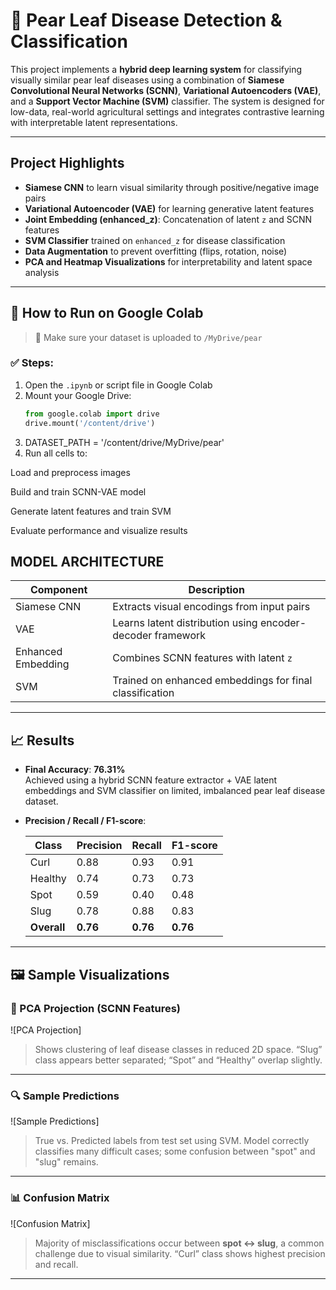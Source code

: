 # 🍐 Pear Leaf Disease Detection & Classification

This project implements a **hybrid deep learning system** for classifying visually similar pear leaf diseases using a combination of **Siamese Convolutional Neural Networks (SCNN)**, **Variational Autoencoders (VAE)**, and a **Support Vector Machine (SVM)** classifier. The system is designed for low-data, real-world agricultural settings and integrates contrastive learning with interpretable latent representations.

---

##  Project Highlights

-  **Siamese CNN** to learn visual similarity through positive/negative image pairs
-  **Variational Autoencoder (VAE)** for learning generative latent features
-  **Joint Embedding (enhanced_z)**: Concatenation of latent `z` and SCNN features
-  **SVM Classifier** trained on `enhanced_z` for disease classification
-  **Data Augmentation** to prevent overfitting (flips, rotation, noise)
-  **PCA and Heatmap Visualizations** for interpretability and latent space analysis

---


## 🚀 How to Run on Google Colab

> 📌 Make sure your dataset is uploaded to `/MyDrive/pear`

### ✅ Steps:

1. Open the `.ipynb` or script file in Google Colab  
2. Mount your Google Drive:
   ```python
   from google.colab import drive
   drive.mount('/content/drive')
3. DATASET_PATH = '/content/drive/MyDrive/pear'
4. Run all cells to:

Load and preprocess images

Build and train SCNN-VAE model

Generate latent features and train SVM

Evaluate performance and visualize results

## MODEL ARCHITECTURE

| Component             | Description                                                |
| --------------------- | ---------------------------------------------------------- |
|  Siamese CNN        | Extracts visual encodings from input pairs                 |
|  VAE                | Learns latent distribution using encoder-decoder framework |
|  Enhanced Embedding | Combines SCNN features with latent `z`                     |
|  SVM                | Trained on enhanced embeddings for final classification    |


---

## 📈 Results

- **Final Accuracy**: **76.31%**  
  Achieved using a hybrid SCNN feature extractor + VAE latent embeddings and SVM classifier on limited, imbalanced pear leaf disease dataset.

- **Precision / Recall / F1-score**:
  
  | Class     | Precision | Recall | F1-score |
  |-----------|-----------|--------|----------|
  | Curl      | 0.88      | 0.93   | 0.91     |
  | Healthy   | 0.74      | 0.73   | 0.73     |
  | Spot      | 0.59      | 0.40   | 0.48     |
  | Slug      | 0.78      | 0.88   | 0.83     |
  | **Overall** | **0.76** | **0.76** | **0.76** |

---

## 🖼️ Sample Visualizations

### 🔷 PCA Projection (SCNN Features)

![PCA Projection]

> Shows clustering of leaf disease classes in reduced 2D space. “Slug” class appears better separated; “Spot” and “Healthy” overlap slightly.

---

### 🔍 Sample Predictions

![Sample Predictions]

> True vs. Predicted labels from test set using SVM. Model correctly classifies many difficult cases; some confusion between "spot" and "slug" remains.

---

### 📊 Confusion Matrix

![Confusion Matrix]

> Majority of misclassifications occur between **spot ↔ slug**, a common challenge due to visual similarity. “Curl” class shows highest precision and recall.

---

